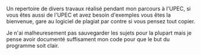 Un repertoire de divers travaux réalisé pendant mon parcours à l'UPEC, si vous êtes aussi de l'UPEC et avez besoin d'exemples vous êtes la bienvenue, gare au logiciel de plagiat par contre si vous pensez tout copier.

Je n'ai malheuresement pas sauvegarder les sujets pour la plupart mais je pense avoir documenté suffisament mon code pour que le but du programme soit clair.

